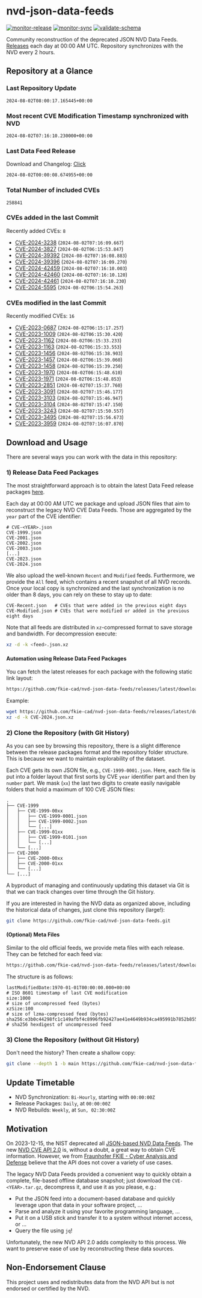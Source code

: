 # nvd-json-data-feeds

[![monitor-release](https://github.com/fkie-cad/nvd-json-data-feeds/actions/workflows/monitor_release.yml/badge.svg)](https://github.com/fkie-cad/nvd-json-data-feeds/actions/workflows/monitor_release.yml)
[![monitor-sync](https://github.com/fkie-cad/nvd-json-data-feeds/actions/workflows/monitor_sync.yml/badge.svg)](https://github.com/fkie-cad/nvd-json-data-feeds/actions/workflows/monitor_sync.yml)
[![validate-schema](https://github.com/fkie-cad/nvd-json-data-feeds/actions/workflows/validate_schema.yml/badge.svg)](https://github.com/fkie-cad/nvd-json-data-feeds/actions/workflows/validate_schema.yml)

Community reconstruction of the deprecated JSON NVD Data Feeds.
[Releases](https://github.com/fkie-cad/nvd-json-data-feeds/releases/latest) each day at 00:00 AM UTC.
Repository synchronizes with the NVD every 2 hours.

## Repository at a Glance

### Last Repository Update

```plain
2024-08-02T08:00:17.165445+00:00
```

### Most recent CVE Modification Timestamp synchronized with NVD

```plain
2024-08-02T07:16:10.230000+00:00
```

### Last Data Feed Release

Download and Changelog: [Click](https://github.com/fkie-cad/nvd-json-data-feeds/releases/latest)

```plain
2024-08-02T00:00:08.674955+00:00
```

### Total Number of included CVEs

```plain
258841
```

### CVEs added in the last Commit

Recently added CVEs: `8`

- [CVE-2024-3238](CVE-2024/CVE-2024-32xx/CVE-2024-3238.json) (`2024-08-02T07:16:09.667`)
- [CVE-2024-3827](CVE-2024/CVE-2024-38xx/CVE-2024-3827.json) (`2024-08-02T06:15:53.847`)
- [CVE-2024-39392](CVE-2024/CVE-2024-393xx/CVE-2024-39392.json) (`2024-08-02T07:16:08.883`)
- [CVE-2024-39396](CVE-2024/CVE-2024-393xx/CVE-2024-39396.json) (`2024-08-02T07:16:09.270`)
- [CVE-2024-42459](CVE-2024/CVE-2024-424xx/CVE-2024-42459.json) (`2024-08-02T07:16:10.003`)
- [CVE-2024-42460](CVE-2024/CVE-2024-424xx/CVE-2024-42460.json) (`2024-08-02T07:16:10.120`)
- [CVE-2024-42461](CVE-2024/CVE-2024-424xx/CVE-2024-42461.json) (`2024-08-02T07:16:10.230`)
- [CVE-2024-5595](CVE-2024/CVE-2024-55xx/CVE-2024-5595.json) (`2024-08-02T06:15:54.263`)


### CVEs modified in the last Commit

Recently modified CVEs: `16`

- [CVE-2023-0687](CVE-2023/CVE-2023-06xx/CVE-2023-0687.json) (`2024-08-02T06:15:17.257`)
- [CVE-2023-1009](CVE-2023/CVE-2023-10xx/CVE-2023-1009.json) (`2024-08-02T06:15:30.420`)
- [CVE-2023-1162](CVE-2023/CVE-2023-11xx/CVE-2023-1162.json) (`2024-08-02T06:15:33.233`)
- [CVE-2023-1163](CVE-2023/CVE-2023-11xx/CVE-2023-1163.json) (`2024-08-02T06:15:33.553`)
- [CVE-2023-1456](CVE-2023/CVE-2023-14xx/CVE-2023-1456.json) (`2024-08-02T06:15:38.903`)
- [CVE-2023-1457](CVE-2023/CVE-2023-14xx/CVE-2023-1457.json) (`2024-08-02T06:15:39.060`)
- [CVE-2023-1458](CVE-2023/CVE-2023-14xx/CVE-2023-1458.json) (`2024-08-02T06:15:39.250`)
- [CVE-2023-1970](CVE-2023/CVE-2023-19xx/CVE-2023-1970.json) (`2024-08-02T06:15:48.610`)
- [CVE-2023-1971](CVE-2023/CVE-2023-19xx/CVE-2023-1971.json) (`2024-08-02T06:15:48.853`)
- [CVE-2023-2851](CVE-2023/CVE-2023-28xx/CVE-2023-2851.json) (`2024-08-02T07:15:37.760`)
- [CVE-2023-3091](CVE-2023/CVE-2023-30xx/CVE-2023-3091.json) (`2024-08-02T07:15:46.177`)
- [CVE-2023-3103](CVE-2023/CVE-2023-31xx/CVE-2023-3103.json) (`2024-08-02T07:15:46.947`)
- [CVE-2023-3104](CVE-2023/CVE-2023-31xx/CVE-2023-3104.json) (`2024-08-02T07:15:47.150`)
- [CVE-2023-3243](CVE-2023/CVE-2023-32xx/CVE-2023-3243.json) (`2024-08-02T07:15:50.557`)
- [CVE-2023-3495](CVE-2023/CVE-2023-34xx/CVE-2023-3495.json) (`2024-08-02T07:15:56.673`)
- [CVE-2023-3959](CVE-2023/CVE-2023-39xx/CVE-2023-3959.json) (`2024-08-02T07:16:07.870`)


## Download and Usage

There are several ways you can work with the data in this repository:

### 1) Release Data Feed Packages

The most straightforward approach is to obtain the latest Data Feed release packages [here](https://github.com/fkie-cad/nvd-json-data-feeds/releases/latest).

Each day at 00:00 AM UTC we package and upload JSON files that aim to reconstruct the legacy NVD CVE Data Feeds.
Those are aggregated by the `year` part of the CVE identifier:

```
# CVE-<YEAR>.json
CVE-1999.json
CVE-2001.json
CVE-2002.json
CVE-2003.json
[...]
CVE-2023.json
CVE-2024.json
```

We also upload the well-known `Recent` and `Modified` feeds.
Furthermore, we provide the `All` feed, which contains a recent snapshot of all NVD records.
Once your local copy is synchronized and the last synchronization is no older than 8 days, you can rely on these to stay up to date:

```plain
CVE-Recent.json   # CVEs that were added in the previous eight days
CVE-Modified.json # CVEs that were modified or added in the previous eight days
```

Note that all feeds are distributed in `xz`-compressed format to save storage and bandwidth.
For decompression execute:

```sh
xz -d -k <feed>.json.xz
```

#### Automation using Release Data Feed Packages

You can fetch the latest releases for each package with the following static link layout:

```sh
https://github.com/fkie-cad/nvd-json-data-feeds/releases/latest/download/CVE-<YEAR>.json.xz
```

Example:

```sh
wget https://github.com/fkie-cad/nvd-json-data-feeds/releases/latest/download/CVE-2024.json.xz
xz -d -k CVE-2024.json.xz
```

### 2) Clone the Repository (with Git History)

As you can see by browsing this repository, there is a slight difference between the release packages format and the repository folder structure.
This is because we want to maintain explorability of the dataset.

Each CVE gets its own JSON file, e.g., `CVE-1999-0001.json`.
Here, each file is put into a folder layout that first sorts by CVE `year` identifier part and then by `number` part.
We mask (`xx`) the last two digits to create easily navigable folders that hold a maximum of 100 CVE JSON files:

```plain
.
├── CVE-1999
│   ├── CVE-1999-00xx
│   │   ├── CVE-1999-0001.json
│   │   ├── CVE-1999-0002.json
│   │   └── [...]
│   ├── CVE-1999-01xx
│   │   ├── CVE-1999-0101.json
│   │   └── [...]
│   └── [...]
├── CVE-2000
│   ├── CVE-2000-00xx
│   ├── CVE-2000-01xx
│   └── [...]
└── [...]
```

A byproduct of managing and continuously updating this dataset via Git is that we can track changes over time through the Git history.

If you are interested in having the NVD data as organized above, including the historical data of changes, just clone this repository (large!):

```sh
git clone https://github.com/fkie-cad/nvd-json-data-feeds.git
```

#### (Optional) Meta Files

Similar to the old official feeds, we provide meta files with each release. They can be fetched for each feed via:

```sh
https://github.com/fkie-cad/nvd-json-data-feeds/releases/latest/download/CVE-<YEAR>.meta
```

The structure is as follows:

```plain
lastModifiedDate:1970-01-01T00:00:00.000+00:00                          # ISO 8601 timestamp of last CVE modification
size:1000                                                               # size of uncompressed feed (bytes)
xzSize:100                                                              # size of lzma-compressed feed (bytes)
sha256:e3b0c44298fc1c149afbf4c8996fb92427ae41e4649b934ca495991b7852b855 # sha256 hexdigest of uncompressed feed
```

### 3) Clone the Repository (without Git History)

Don't need the history? Then create a shallow copy:

```sh
git clone --depth 1 -b main https://github.com/fkie-cad/nvd-json-data-feeds.git
```


## Update Timetable

* NVD Synchronization: `Bi-Hourly`, starting with `00:00:00Z`
* Release Packages: `Daily`, at `00:00:00Z`
* NVD Rebuilds: `Weekly`, at `Sun, 02:30:00Z`


## Motivation

On 2023-12-15, the NIST deprecated all [JSON-based NVD Data Feeds](https://nvd.nist.gov/vuln/data-feeds#divRetirementBanner-1).
The new [NVD CVE API 2.0](https://nvd.nist.gov/developers/vulnerabilities) is, without a doubt, a great way to obtain CVE information.
However, we from [Fraunhofer FKIE - Cyber Analysis and Defense](https://www.fkie.fraunhofer.de/en/departments/cad.html) believe that the API does not cover a variety of use cases.

The legacy NVD Data Feeds provided a convenient way to quickly obtain a complete, file-based offline database snapshot; just download the `CVE-<YEAR>.tar.gz`, decompress it, and use it as you please, e.g.:

- Put the JSON feed into a document-based database and quickly leverage upon that data in your software project, ...
- Parse and analyze it using your favorite programming language, ...
- Put it on a USB stick and transfer it to a system without internet access, or ...
- Query the file using `jq`!

Unfortunately, the new NVD API 2.0 adds complexity to this process.
We want to preserve ease of use by reconstructing these data sources.

## Non-Endorsement Clause

This project uses and redistributes data from the NVD API but is not endorsed or certified by the NVD.